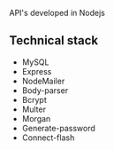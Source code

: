 API's developed in Nodejs


## Technical stack
- MySQL
- Express
- NodeMailer
- Body-parser
- Bcrypt
- Multer
- Morgan
- Generate-password
- Connect-flash
